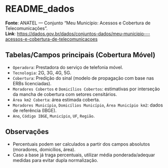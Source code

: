 # README_dados
**Fonte**: ANATEL — Conjunto “Meu Município: Acessos e Cobertura de Telecomunicações”.  
**Link**: https://dados.gov.br/dados/conjuntos-dados/meu-municipio---acessos-e-cobertura-de-telecomunicacoes

## Tabelas/Campos principais (Cobertura Móvel)
- `Operadora`: Prestadora do serviço de telefonia móvel.
- `Tecnologia`: 2G, 3G, 4G, 5G.
- `Cobertura`: Predição do sinal (modelo de propagação com base nas ERBs licenciadas).
- `Moradores Cobertos` e `Domicílios Cobertos`: estimativas por interseção da mancha de cobertura com setores censitários.
- `Área km2 Coberta`: área estimada coberta.
- `Moradores Município`, `Domicílios Município`, `Área Município km2`: dados de referência (IBGE).
- `Ano`, `Código IBGE`, `Município`, `UF`, `Região`.

## Observações
- Percentuais podem ser calculados a partir dos campos absolutos (moradores, domicílios, área).
- Caso a base já traga percentuais, utilizar média ponderada/adequar medidas para evitar dupla normalização.
